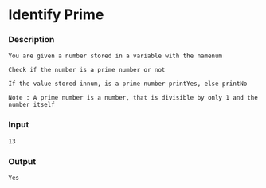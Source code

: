 # Identify Prime

### Description
```
You are given a number stored in a variable with the namenum

Check if the number is a prime number or not

If the value stored innum, is a prime number printYes, else printNo

Note : A prime number is a number, that is divisible by only 1 and the number itself
```

### Input
```
13
```

### Output
```
Yes
```
